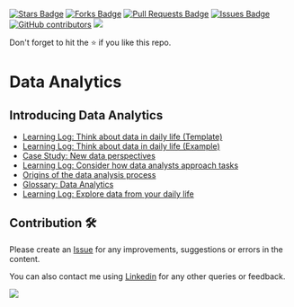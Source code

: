 <a href="https://github.com/drshahizan/data-analytics/stargazers"><img src="https://img.shields.io/github/stars/drshahizan/data-analytics" alt="Stars Badge"/></a>
<a href="https://github.com/drshahizan/data-analytics/network/members"><img src="https://img.shields.io/github/forks/drshahizan/data-analytics" alt="Forks Badge"/></a>
<a href="https://github.com/drshahizan/data-analytics/pulls"><img src="https://img.shields.io/github/issues-pr/drshahizan/data-analytics" alt="Pull Requests Badge"/></a>
<a href="https://github.com/drshahizan/data-analytics/issues"><img src="https://img.shields.io/github/issues/drshahizan/data-analytics" alt="Issues Badge"/></a>
<a href="https://github.com/drshahizan/data-analytics/graphs/contributors"><img alt="GitHub contributors" src="https://img.shields.io/github/contributors/drshahizan/data-analytics?color=2b9348"></a>
![](https://visitor-badge.glitch.me/badge?page_id=drshahizan/data-analytics)

Don't forget to hit the :star: if you like this repo.

# Data Analytics

## Introducing Data Analytics
- [Learning Log: Think about data in daily life (Template)](https://github.com/drshahizan/data-analytics/blob/main/materials/Think-about-data-in-daily-life.docx)
- [Learning Log: Think about data in daily life (Example)](https://github.com/drshahizan/data-analytics/blob/main/materials/ExampleThink-about-data-in-daily-life.pdf)
- [Case Study: New data perspectives](https://github.com/drshahizan/data-analytics/blob/main/materials/case-study1.md)
- [Learning Log: Consider how data analysts approach tasks](https://github.com/drshahizan/data-analytics/blob/main/materials/Learning-Log-Template_-Consider-how-data-analysts-approach-tasks.docx)
- [Origins of the data analysis process](https://github.com/drshahizan/data-analytics/blob/main/materials/origin-data-analysis.md)
- [Glossary: Data Analytics](https://github.com/drshahizan/data-analytics/blob/main/materials/glossary.md)
- [Learning Log: Explore data from your daily life](https://github.com/drshahizan/data-analytics/blob/main/materials/Learning-Log-Template_-Explore-data-from-your-daily-life.docx)

## Contribution 🛠️
Please create an [Issue](https://github.com/drshahizan/data-analytics/issues) for any improvements, suggestions or errors in the content.

You can also contact me using [Linkedin](https://www.linkedin.com/in/drshahizan/) for any other queries or feedback.

![](https://visitor-badge.glitch.me/badge?page_id=drshahizan)

